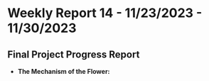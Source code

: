 # Weekly Report 14 - 11/23/2023 - 11/30/2023

## Final Project Progress Report
- **The Mechanism of the Flower:**
